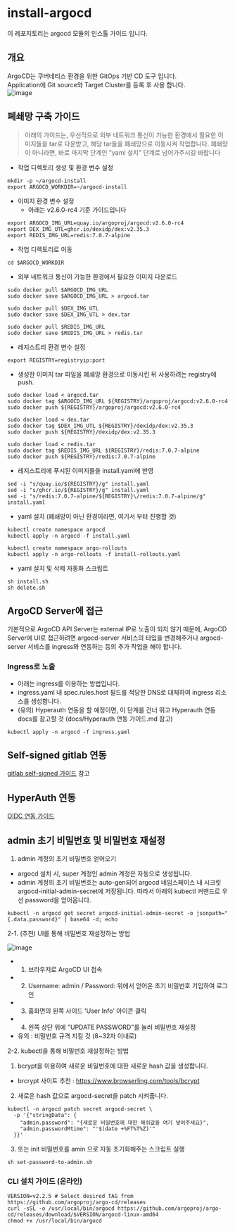 # install-argocd
이 레포지토리는 argocd 모듈의 인스톨 가이드 입니다. 
## 개요
ArgoCD는 쿠버네티스 환경을 위한 GitOps 기반 CD 도구 입니다.  
Application에 Git source와 Target Cluster를 등록 후 사용 합니다.  
![image](https://raw.githubusercontent.com/tmax-cloud/install-argocd/main/docs/argocd.PNG)

## 폐쇄망 구축 가이드
> 아래의 가이드는, 우선적으로 외부 네트워크 통신이 가능한 환경에서 필요한 이미지들을 tar로 다운받고, 해당 tar들을 폐쇄망으로 이동시켜 작업합니다. 폐쇄망이 아니라면, 바로 마지막 단계인 "yaml 설치" 단계로 넘어가주시길 바랍니다

* 작업 디렉토리 생성 및 환경 변수 설정
```
mkdir -p ~/argocd-install
export ARGOCD_WORKDIR=~/argocd-install
```

* 이미지 환경 변수 설정
    * 아래는 v2.6.0-rc4 기준 가이드입니다
```
export ARGOCD_IMG_URL=quay.io/argoproj/argocd:v2.6.0-rc4
export DEX_IMG_UTL=ghcr.io/dexidp/dex:v2.35.3
export REDIS_IMG_URL=redis:7.0.7-alpine
```
* 작업 디렉토리로 이동
```
cd $ARGOCD_WORKDIR
```
* 외부 네트워크 통신이 가능한 환경에서 필요한 이미지 다운로드
```
sudo docker pull $ARGOCD_IMG_URL
sudo docker save $ARGOCD_IMG_URL > argocd.tar

sudo docker pull $DEX_IMG_UTL
sudo docker save $DEX_IMG_UTL > dex.tar

sudo docker pull $REDIS_IMG_URL
sudo docker save $REDIS_IMG_URL > redis.tar
```
* 레지스트리 환경 변수 설정
```
export REGISTRY=registryip:port
```

* 생성한 이미지 tar 파일을 폐쇄망 환경으로 이동시킨 뒤 사용하려는 registry에 push.
```
sudo docker load < argocd.tar
sudo docker tag $ARGOCD_IMG_URL ${REGISTRY}/argoproj/argocd:v2.6.0-rc4
sudo docker push ${REGISTRY}/argoproj/argocd:v2.6.0-rc4

sudo docker load < dex.tar
sudo docker tag $DEX_IMG_UTL ${REGISTRY}/dexidp/dex:v2.35.3
sudo docker push ${REGISTRY}/dexidp/dex:v2.35.3

sudo docker load < redis.tar
sudo docker tag $REDIS_IMG_URL ${REGISTRY}/redis:7.0.7-alpine
sudo docker push ${REGISTRY}/redis:7.0.7-alpine
```

* 레지스트리에 푸시된 이미지들을 install.yaml에 반영
```
sed -i "s/quay.io/${REGISTRY}/g" install.yaml		 	 
sed -i "s/ghcr.io/${REGISTRY}/g" install.yaml		 
sed -i "s/redis:7.0.7-alpine/${REGISTRY}\/redis:7.0.7-alpine/g" install.yaml		 
```

* yaml 설치 (폐쇄망이 아닌 환경이라면, 여기서 부터 진행할 것)
```
kubectl create namespace argocd
kubectl apply -n argocd -f install.yaml

kubectl create namespace argo-rollouts
kubectl apply -n argo-rollouts -f install-rollouts.yaml
```
* yaml 설치 및 삭제 자동화 스크립트 
```
sh install.sh
sh delete.sh
```
 
## ArgoCD Server에 접근
기본적으로 ArgoCD API Server는 external IP로 노출이 되지 않기 때문에, ArgoCD Server에 UI로 접근하려면 argocd-server 서비스의 타입을 변경해주거나 argocd-server 서비스를 ingress와 연동하는 등의 추가 작업을 해야 합니다. 

### Ingress로 노출
* 아래는 ingress를 이용하는 방법입니다. 
* ingress.yaml 내 spec.rules.host 필드를 적당한 DNS로 대체하여 ingress 리소스를 생성합니다.
* (유의) Hyperauth 연동을 할 예정이면, 이 단계를 건너 뛰고 Hyperauth 연동 docs를 참고할 것 (docs/Hyperauth 연동 가이드.md 참고)
```
kubectl apply -n argocd -f ingress.yaml
```
## Self-signed gitlab 연동
[gitlab self-signed 가이드](https://github.com/tmax-cloud/install-argocd/blob/main/docs/gitlab%20self-signed%20%EA%B0%80%EC%9D%B4%EB%93%9C.md) 참고

## HyperAuth 연동
[OIDC 연동 가이드](https://github.com/tmax-cloud/install-argocd/blob/main/docs/OIDC%20%EC%97%B0%EB%8F%99%20%EA%B0%80%EC%9D%B4%EB%93%9C.md)

## admin 초기 비밀번호 및 비밀번호 재설정
1. admin 계정의 초기 비밀번호 얻어오기
- argocd 설치 시, super 계정인 admin 계정은 자동으로 생성됩니다. 
- admin 계정의 초기 비밀번호는 auto-gen되어 argocd 네임스페이스 내 시크릿 argocd-initial-admin-secret에 저장됩니다. 따라서 아래의 kubectl 커맨드로 우선 password을 얻어옵니다.
```
kubectl -n argocd get secret argocd-initial-admin-secret -o jsonpath="{.data.password}" | base64 -d; echo
```
2-1. (추천) UI를 통해 비밀번호 재설정하는 방법

![image](https://user-images.githubusercontent.com/36444454/150266598-0d97a399-7d36-4205-9a45-e93cce0e6650.png)
- 1) 브라우저로 ArgoCD UI 접속
- 2) Username: admin / Password: 위에서 얻어온 초기 비밀번호 기입하여 로그인
- 3) 홈화면의 왼쪽 사이드 'User Info' 아이콘 클릭
- 4) 왼쪽 상단 위에 "UPDATE PASSWORD"를 눌러 비밀번호 재설정 
- 유의 : 비밀번호 규격 지킬 것 (8~32자 이내로)

2-2. kubectl을 통해 비밀번호 재설정하는 방법
1. bcrypt을 이용하여 새로운 비밀번호에 대한 새로운 hash 값을 생성합니다.
- brcrypt 사이트 추천 : https://www.browserling.com/tools/bcrypt 
2. 새로운 hash 값으로 argocd-secret을 patch 시켜줍니다.
```
kubectl -n argocd patch secret argocd-secret \
  -p '{"stringData": {
    "admin.password": "{새로운 비밀번호에 대한 해쉬값을 여기 넣어주세요}",
    "admin.passwordMtime": "'$(date +%FT%T%Z)'"
  }}'
```
3. 또는 init 비밀번호를 amin 으로 자동 초기화해주는 스크립트 실행
```
sh set-password-to-admin.sh 
```

### CLI 설치 가이드 (온라인)
```
VERSION=v2.2.5 # Select desired TAG from https://github.com/argoproj/argo-cd/releases
curl -sSL -o /usr/local/bin/argocd https://github.com/argoproj/argo-cd/releases/download/$VERSION/argocd-linux-amd64
chmod +x /usr/local/bin/argocd
```
